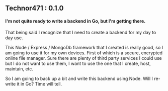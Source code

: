 ## Technor471   : 0.1.0

#### I'm not quite ready to write a backend in Go, but I'm getting there. 

That being said I recognize that I need to create a backend for my day to day use.  

This Node / Express / MongoDb framework that I created is really good, so I am going to use it for my own devices.  First of which is a secure, encrypted online file manager.  Sure there are plenty of third party services I could use but I do not want to use them, I want to use the one that I create, host, maintain, etc.

So I am going to back up a bit and write this backend using Node.  Will I re-write it in Go?  Time will tell.